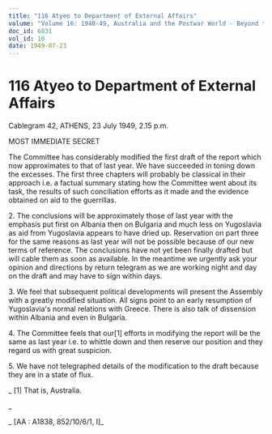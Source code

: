 ```yaml
---
title: "116 Atyeo to Department of External Affairs"
volume: "Volume 16: 1948-49, Australia and the Postwar World - Beyond the Region"
doc_id: 6831
vol_id: 16
date: 1949-07-23
---
```


# 116 Atyeo to Department of External Affairs

Cablegram 42, ATHENS, 23 July 1949, 2.15 p.m.

MOST IMMEDIATE SECRET

The Committee has considerably modified the first draft of the report which now approximates to that of last year. We have succeeded in toning down the excesses. The first three chapters will probably be classical in their approach i.e. a factual summary stating how the Committee went about its task, the results of such conciliation efforts as it made and the evidence obtained on aid to the guerrillas.

2\. The conclusions will be approximately those of last year with the emphasis put first on Albania then on Bulgaria and much less on Yugoslavia as aid from Yugoslavia appears to have dried up. Reservation on part three for the same reasons as last year will not be possible because of our new terms of reference. The conclusions have not yet been finally drafted but will cable them as soon as available. In the meantime we urgently ask your opinion and directions by return telegram as we are working night and day on the draft and may have to sign within days.

3\. We feel that subsequent political developments will present the Assembly with a greatly modified situation. All signs point to an early resumption of Yugoslavia's normal relations with Greece. There is also talk of dissension within Albania and even in Bulgaria.

4\. The Committee feels that our[1] efforts in modifying the report will be the same as last year i.e. to whittle down and then reserve our position and they regard us with great suspicion.

5\. We have not telegraphed details of the modification to the draft because they are in a state of flux.

_ [1] That is, Australia.

_

_ [AA : A1838, 852/10/6/1, I]_
